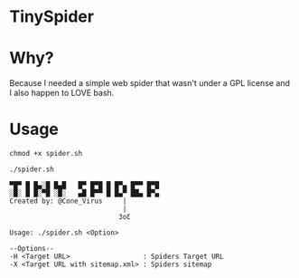 # TinySpider
# Why?
Because I needed a simple web spider that wasn't under a GPL license and I also happen to LOVE bash.
# Usage
`chmod +x spider.sh`
```
./spider.sh

▀█▀ █ █▄░█ █▄█   █▀ █▀█ █ █▀▄ █▀▀ █▀█
░█░ █ █░▀█ ░█░   ▄█ █▀▀ █ █▄▀ ██▄ █▀▄
Created by: @Cone_Virus     |
                            |
                           3oƐ 

Usage: ./spider.sh <Option>

--Options--
-H <Target URL>                  : Spiders Target URL
-X <Target URL with sitemap.xml> : Spiders sitemap

```
